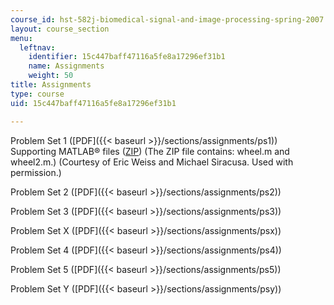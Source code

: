 ```yaml
---
course_id: hst-582j-biomedical-signal-and-image-processing-spring-2007
layout: course_section
menu:
  leftnav:
    identifier: 15c447baff47116a5fe8a17296ef31b1
    name: Assignments
    weight: 50
title: Assignments
type: course
uid: 15c447baff47116a5fe8a17296ef31b1

---
```


Problem Set 1 ([PDF]({{< baseurl >}}/sections/assignments/ps1))  
Supporting MATLAB® files ([ZIP](/coursemedia/hst-582j-biomedical-signal-and-image-processing-spring-2007/d736f4403f0de11e474cd73f18e21a93_ps1matlab.zip)) (The ZIP file contains: wheel.m and wheel2.m.) (Courtesy of Eric Weiss and Michael Siracusa. Used with permission.)

Problem Set 2 ([PDF]({{< baseurl >}}/sections/assignments/ps2))

Problem Set 3 ([PDF]({{< baseurl >}}/sections/assignments/ps3))

Problem Set X ([PDF]({{< baseurl >}}/sections/assignments/psx))

Problem Set 4 ([PDF]({{< baseurl >}}/sections/assignments/ps4))

Problem Set 5 ([PDF]({{< baseurl >}}/sections/assignments/ps5))

Problem Set Y ([PDF]({{< baseurl >}}/sections/assignments/psy))